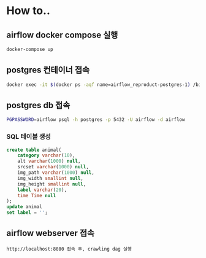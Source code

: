 # How to..

## airflow docker compose 실행

```bash
docker-compose up
```

## postgres 컨테이너 접속

```bash
docker exec -it $(docker ps -aqf name=airflow_reproduct-postgres-1) /bin/sh
```

## postgres db 접속

```bash
PGPASSWORD=airflow psql -h postgres -p 5432 -U airflow -d airflow
```

### SQL 테이블 생성

```sql
create table animal(
    category varchar(10),
    alt varchar(1000) null,
    srcset varchar(1000) null,
    img_path varchar(1000) null,
    img_width smallint null,
    img_height smallint null,
    label varchar(20),
    time Time null
);
update animal
set label = '';
```
## airflow webserver 접속

    http://localhost:8080 접속 후, crawling dag 실행